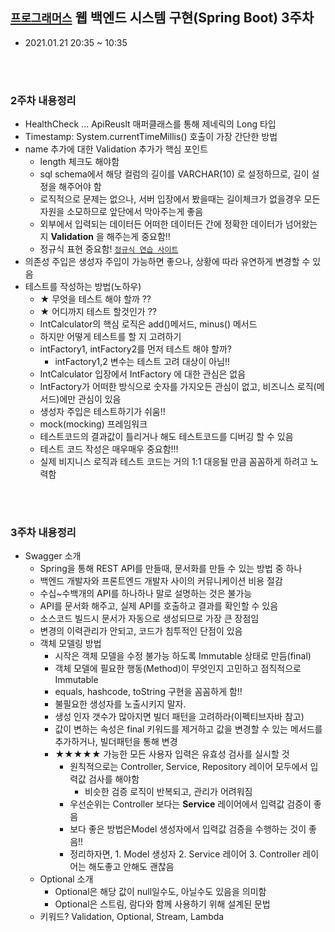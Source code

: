 ## [`프로그래머스`] 웹 백엔드 시스템 구현(Spring Boot) 3주차
  - 2021.01.21 20:35 ~ 10:35
  
  <br><br>
  
### 2주차 내용정리
  - HealthCheck ... ApiReuslt 매퍼클래스를 통해 제네릭의 Long 타입
  - Timestamp: System.currentTimeMillis() 호출이 가장 간단한 방법
  - name 추가에 대한 Validation 추가가 핵심 포인트
    - length 체크도 해야함
    - sql schema에서 해당 컬럼의 길이를 VARCHAR(10) 로 설정하므로, 길이 설정을 해주어야 함
    - 로직적으로 문제는 없으나, 서버 입장에서 봤을때는 길이체크가 없을경우 모든 자원을 소모하므로 앞단에서 막아주는게 좋음
    - 외부에서 입력되는 데이터든 어떠한 데이터든 간에 정확한 데이터가 넘어왔는지 **Validation** 을 해주는게 중요함!!
    - 정규식 표현 중요함! [`정규식 연습 사이트`]
  - 의존성 주입은 생성자 주입이 가능하면 좋으나, 상황에 따라 유연하게 변경할 수 있음
  - 테스트를 작성하는 방법(노하우)
    - ★ 무엇을 테스트 해야 할까 ??
    - ★ 어디까지 테스트 할것인가 ??
    - IntCalculator의 핵심 로직은 add()메서드, minus() 메서드
    - 하지만 어떻게 테스트를 할 지 고려하기
    - intFactory1, intFactory2를 먼저 테스트 해야 할까?
      - intFactory1,2 변수는 테스트 고려 대상이 아님!!
    - IntCalculator 입장에서 IntFactory 에 대한 관심은 없음
    - IntFactory가 어떠한 방식으로 숫자를 가지오든 관심이 없고, 비즈니스 로직(메서드)에만 관심이 있음
    - 생성자 주입은 테스트하기가 쉬움!!
    - mock(mocking) 프레임워크
    - 테스트코드의 결과값이 틀리거나 해도 테스트코드를 디버깅 할 수 있음
    - 테스트 코드 작성은 매우매우 중요함!!!
    - 실제 비지니스 로직과 테스트 코드는 거의 1:1 대응될 만큼 꼼꼼하게 하려고 노력함
  
  
  <br><br>
  
### 3주차 내용정리
  - Swagger 소개
      - Spring을 통해 REST API를 만들때, 문서화를 만들 수 있는 방법 중 하나
      - 백엔드 개발자와 프론트엔드 개발자 사이의 커뮤니케이션 비용 절감
      - 수십~수백개의 API를 하나하나 말로 설명하는 것은 불가능
      - API를 문서화 해주고, 실제 API를 호출하고 결과를 확인할 수 있음
      - 소스코드 빌드시 문서가 자동으로 생성되므로 가장 큰 장점임
      - 변경의 이력관리가 안되고, 코드가 침투적인 단점이 있음
    - 객체 모델링 방법
      - 시작은 객체 모델을 수정 불가능 하도록 Immutable 상태로 만듬(final)
      - 객체 모델에 필요한 행동(Method)이 무엇인지 고민하고 점직적으로 Immutable 
      - equals, hashcode, toString 구현을 꼼꼼하게 함!!
      - 불필요한 생성자를 노출시키지 말자.
      - 생성 인자 갯수가 많아지면 빌더 패턴을 고려하라(이펙티브자바 참고)
      - 값이 변하는 속성은 final 키워드를 제거하고 값을 변경할 수 있는 메서드를 추가하거나, 빌더패턴을 통해 변경
      - ★★★★★ 가능한 모든 사용자 입력은 유효성 검사를 실시할 것
        - 원칙적으로는 Controller, Service, Repository 레이어 모두에서 입력값 검사를 해야함
          - 비슷한 검증 로직이 반복되고, 관리가 어려워짐
        - 우선순위는 Controller 보다는 **Service** 레이어에서 입력값 검증이 좋음
        - 보다 좋은 방법은Model 생성자에서 입력값 검증을 수행하는 것이 좋음!!
        - 정리하자면, 1. Model 생성자 2. Service 레이어 3. Controller 레이어는 해도좋고 안해도 괜찮음
    - Optional 소개
      - Optional은 해당 값이 null일수도, 아닐수도 있음을 의미함
      - Optional은 스트림, 람다와 함께 사용하기 위해 설계된 문법
    - 키워드? Validation, Optional, Stream, Lambda
  
  
  
[`프로그래머스`]: https://programmers.co.kr/learn/courses/11186  
[`정규식 연습 사이트`]: https://regex101.com/
